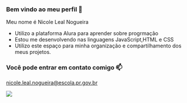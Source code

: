 ### Bem vindo ao meu perfil 🦆 

Meu nome é Nicole Leal Nogueira

- Utilizo a plataforma Alura para aprender sobre progrmação
- Estou me desenvolvendo nas linguagens JavaScript,HTML e CSS
- Utilizo este espaço para minha organização e compartilhamento dos meus projetos.


### Você pode entrar em contato comigo 📫

nicole.leal.nogueira@escola.pr.gov.br


![](https://media.tenor.com/dlJSiLUJNmsAAAAC/math-calculate.gif)
